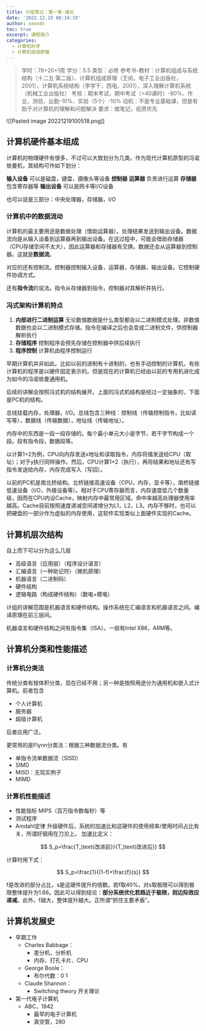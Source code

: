 ```yaml
---
title: 计组笔记：第一章-绪论
date: '2022.12.19 08:34:19'
author: xeonds
toc: true
excerpt: 课程简介
categories:
  - 计算机科学
  - 计算机组成原理
---
```


>学时：78+20+1周
>学分：5.5
>类型：必修
>参考书-教材：计算机组成与系统结构（十二五·第二版）、计算机组成原理（王闵，电子工业出版社，2001），计算机系统结构（李学干，西电，2001），深入理解计算机系统（机械工业出版社）
>考核：期末考试，期中考试（>40课时）-80%、作业，测验，出勤-10%、实验（5个）-10%
>动机：不是专业基础课，但是有助于对计算机的理解和问题解决
>要求：做笔记，纸质优先

![[Pasted image 20221219100518.png]]

## 计算机硬件基本组成

计算机的物理硬件有很多，不过可以大致划分为几类。作为现代计算机原型的冯诺依曼机，其结构可作如下划分：

**输入设备** 可以是磁盘，键盘，摄像头等设备
**控制器** 
**运算器** 负责进行运算
**存储器** 包含寄存器等
**输出设备** 可以是网卡等I/O设备

也可以说是三部分：中央处理器，存储器，I/O

### 计算机中的数据流动

计算机的最主要用途是数据处理（借助运算器）。处理结果发送到输出设备。数据流向是从输入设备到运算器再到输出设备。在这过程中，可能会借助存储器（CPU存储空间不太大），因此运算器和存储器有交换。数据还会从运算器到控制器。这就是**数据流**。

对应的还有控制流。控制器控制输入设备，运算器，存储器，输出设备。它控制硬件协调方式。

还有**指令流**的说法。指令从存储器到指令，控制器对其解析并执行。

### 冯式架构计算机特点

1. **内部进行二进制运算** 无论数值数据是什么类型都会以二进制模式处理。非数值数据也会以二进制模式存储。指令在编译之后也会变成二进制文件，供控制器解析执行
2. **存储程序** 控制程序会预先存储在控制器中供后续执行
3. **程序控制** 计算机由程序控制运行

早期计算机并非如此。比如以前的进制有十进制的，也有手动控制的计算机，有些计算机的程序是以硬件固定表示的。但是现在的计算机已经由以前的专用机进化成为如今的冯诺依曼通用机。

后续的讲解会按照冯式机的结构展开。上面的冯式机结构是经过一定抽象的，下面是PC机的结构。

总线挂载内存，处理器，I/O。总线包含三种线：控制线（传输控制指令，比如读写等），数据线（传输数据），地址线（传输地址）。

内存中的东西是一段一段存储的。每个最小单元大小是字节，若干字节构成一个段。段有指令段，数据段等。

以计算1+2为例，CPU向内存发送x地址和读取指令，内存将值发送给CPU（取址）；对于y执行同样操作。然后，CPU计算1+2（执行），再将结果和地址还有写指令发送给内存，内存完成写入（写回）。

以前的PC机是南北桥结构。北桥链接高速设备（CPU，内存，显卡等），南桥链接低速设备（I/O，外接设备等）。相对于CPU寄存器而言，内存速度低几个数量级，因而在CPU内设Cache，映射内存中最常用区域。命中率越高处理器使用率越高。Cache目前按照速度递减空间递增分为L1，L2，L3。内存不够时，也可以把硬盘的一部分作为虚拟的内存使用，这软件实现类似上面硬件实现的Cache。

## 计算机层次结构

自上而下可以分为这么几层

- 高级语言（应用层）（程序设计语言）
- 汇编语言（一种助记符）（微机原理）
- 机器语言（二进制码）
- 硬件结构
- 逻辑电路（构成硬件结构）（数电+模电）

计组的讲解范围是机器语言和硬件结构。操作系统在汇编语言和机器语言之间。编译原理在前三层间。

机器语言和硬件结构之间有指令集（ISA）。一般有Intel X86，ARM等。

## 计算机分类和性能描述

### 计算机分类法

传统分类有按体积分类，现在已经不用；另一种是按照用途分为通用机和嵌入式计算机。前者包含

- 个人计算机
- 服务器
- 超级计算机

后者应用广泛。

更常用的是Flynn分类法：根据三种数据流分类。有

- 单指令流单数据流（SISD）
- SIMD
- MISD：无现实例子
- MIMD

### 计算机性能描述

- 性能指标 MIPS（百万指令数每秒）等
- 测试程序
- Amdahl定律 升级硬件后，系统的加速比和这硬件的使用频率/使用时间占比有关，所谓好钢用在刀刃上。
加速比定义：

$$
S_p=\frac{T_\text{改进前}}{T_\text{改进后}}
$$

计算时用下式：

$$
S_p=\frac{1}{(1-f)+\frac{f}{s}}
$$

f是改进的部分占比，s是这硬件提升的倍数。若f取40%，对s取极限可以得到极限整体提升为1.66。因此可以得到结论：**部分系统优化若趋近于极限，则边际效应递减**。此外，f越大，整体提升越大。正所谓“抓住主要矛盾”。

## 计算机发展史

- 早期工作
	- Charles Babbage：
		- 差分机，分析机
		- 内存、打孔卡片、CPU
	- George Boole：
		- 布尔代数：0 1
	- Claude Shannon：
		- Switching theory 开关理论
- 第一代电子计算机
	- ABC，1942
		- 最早的电子计算机
		- 真空管，280